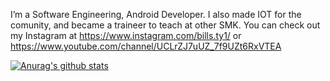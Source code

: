 I’m a Software Engineering, Android Developer. I also made IOT for the comunity, and became a traineer to teach at other SMK. You can check out my Instagram at https://www.instagram.com/bills.ty1/ or https://www.youtube.com/channel/UCLrZJ7uUZ_7f9UZt6RxVTEA

[![Anurag's github stats](https://github-readme-stats.vercel.app/api?username=Muhammad-Abdurahman-Salsabil)](https://github.com/anuraghazra/github-readme-stats)
